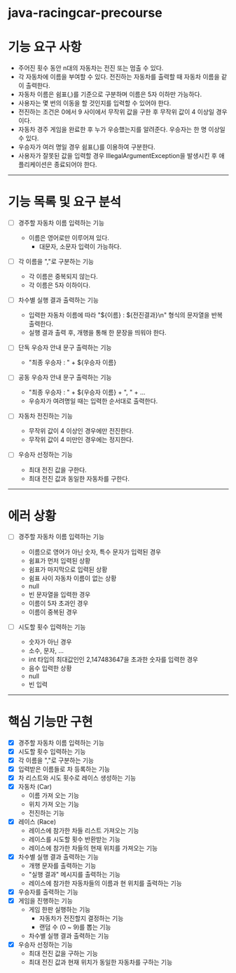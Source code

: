 # java-racingcar-precourse

# 기능 요구 사항

- 주어진 횟수 동안 n대의 자동차는 전진 또는 멈출 수 있다.
- 각 자동차에 이름을 부여할 수 있다. 전진하는 자동차를 출력할 때 자동차 이름을 같이 출력한다.
- 자동차 이름은 쉼표(,)를 기준으로 구분하며 이름은 5자 이하만 가능하다.
- 사용자는 몇 번의 이동을 할 것인지를 입력할 수 있어야 한다.
- 전진하는 조건은 0에서 9 사이에서 무작위 값을 구한 후 무작위 값이 4 이상일 경우이다.
- 자동차 경주 게임을 완료한 후 누가 우승했는지를 알려준다. 우승자는 한 명 이상일 수 있다.
- 우승자가 여러 명일 경우 쉼표(,)를 이용하여 구분한다.
- 사용자가 잘못된 값을 입력할 경우 IllegalArgumentException을 발생시킨 후 애플리케이션은 종료되어야 한다.

---

# 기능 목록 및 요구 분석

- [ ] 경주할 자동차 이름 입력하는 기능

  - 이름은 영어로만 이루어져 있다.
    - 대문자, 소문자 입력이 가능하다.

- [ ] 각 이름을 ","로 구분하는 기능

  - 각 이름은 중복되지 않는다.
  - 각 이름은 5자 이하이다.

- [ ] 차수별 실행 결과 출력하는 기능
  - 입력한 자동차 이름에 따라 "${이름} : ${전진결과}\n" 형식의 문자열을 반복 출력한다.
  - 실행 결과 출력 후, 개행을 통해 한 문장을 띄워야 한다.
- [ ] 단독 우승자 안내 문구 출력하는 기능
  - "최종 우승자 : " + ${우승자 이름}
- [ ] 공동 우승자 안내 문구 출력하는 기능
  - "최종 우승자 : " + ${우승자 이름} + ", " + ...
  - 우승자가 여려명일 때는 입력한 순서대로 출력한다.
- [ ] 자동차 전진하는 기능
  - 무작위 값이 4 이상인 경우에만 전진한다.
  - 무작위 값이 4 미만인 경우에는 정지한다.
- [ ] 우승자 선정하는 기능
  - 최대 전진 값을 구한다.
  - 최대 전진 값과 동일한 자동차를 구한다.

---

# 에러 상황

- [ ] 경주할 자동차 이름 입력하는 기능
  - 이름으로 영어가 아닌 숫자, 특수 문자가 입력된 경우
  - 쉼표가 먼저 입력된 상황
  - 쉼표가 마지막으로 입력된 상황
  - 쉼표 사이 자동차 이름이 없는 상황
  - null
  - 빈 문자열을 입력한 경우
  - 이름이 5자 초과인 경우
  - 이름이 중복된 경우
- [ ] 시도할 횟수 입력하는 기능

  - 숫자가 아닌 경우
  - 소수, 문자, ...
  - int 타입의 최대값인인 2,147483647을 초과한 숫자를 입력한 경우
  - 음수 입력한 상황
  - null
  - 빈 입력

---

# 핵심 기능만 구현

- [x] 경주할 자동차 이름 입력하는 기능
- [x] 시도할 횟수 입력하는 기능
- [x] 각 이름을 ","로 구분하는 기능
- [x] 입력받은 이름들로 차 등록하는 기능
- [x] 차 리스트와 시도 횟수로 레이스 생성하는 기능
- [x] 자동차 (Car)
  - 이름 가져 오는 기능
  - 위치 가져 오는 기능
  - 전진하는 기능
- [x] 레이스 (Race)
  - 레이스에 참가한 차들 리스트 가져오는 기능
  - 레이스를 시도할 횟수 반환받는 기능
  - 레이스에 참가한 차들의 현재 위치를 가져오는 기능
- [x] 차수별 실행 결과 출력하는 기능
  - 개행 문자를 출력하는 기능
  - "실행 결과" 메시지를 출력하는 기능
  - 레이스에 참가한 자동차들의 이름과 현 위치를 출력하는 기능
- [x] 우승자를 출력하는 기능
- [x] 게임을 진행하는 기능
  - 게임 한판 실행하는 기능
    - 자동차가 전진할지 결정하는 기능
    - 랜덤 수 (0 ~ 9)를 뽑는 기능
  - 차수별 실행 결과 출력하는 기능
- [x] 우승자 선정하는 기능
  - 최대 전진 값을 구하는 기능
  - 최대 전진 값과 현재 위치가 동일한 자동차를 구하는 기능
